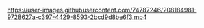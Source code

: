 

https://user-images.githubusercontent.com/74787246/208184981-9728627a-c397-4429-8593-2bcd9d8be6f3.mp4

